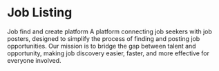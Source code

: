 # Job Listing

Job find and create platform
A platform connecting job seekers with job posters, designed to simplify the process of finding and posting job opportunities. Our mission is to bridge the gap between talent and opportunity, making job discovery easier, faster, and more effective for everyone involved.
